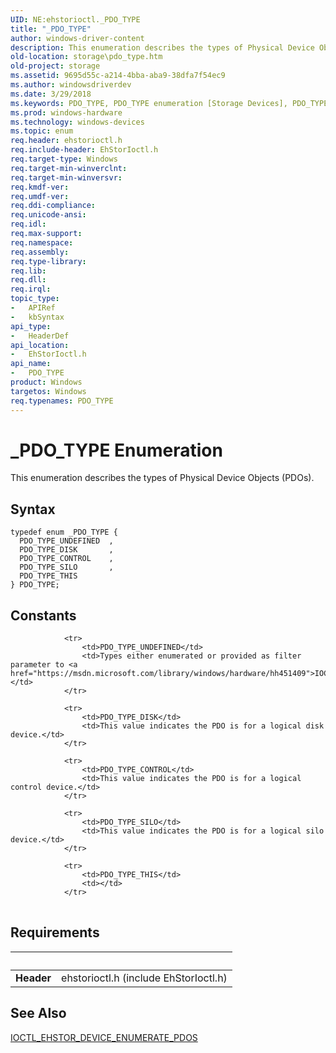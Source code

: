 ```yaml
---
UID: NE:ehstorioctl._PDO_TYPE
title: "_PDO_TYPE"
author: windows-driver-content
description: This enumeration describes the types of Physical Device Objects (PDOs).
old-location: storage\pdo_type.htm
old-project: storage
ms.assetid: 9695d55c-a214-4bba-aba9-38dfa7f54ec9
ms.author: windowsdriverdev
ms.date: 3/29/2018
ms.keywords: PDO_TYPE, PDO_TYPE enumeration [Storage Devices], PDO_TYPE_CONTROL, PDO_TYPE_DISK, PDO_TYPE_SILO, PDO_TYPE_THIS, PDO_TYPE_UNDEFINED, _PDO_TYPE, ehstorioctl/PDO_TYPE, ehstorioctl/PDO_TYPE_CONTROL, ehstorioctl/PDO_TYPE_DISK, ehstorioctl/PDO_TYPE_SILO, ehstorioctl/PDO_TYPE_THIS, ehstorioctl/PDO_TYPE_UNDEFINED, storage.pdo_type, structs-silo_9ef418bc-5275-4fcf-a49b-804ace353da8.xml
ms.prod: windows-hardware
ms.technology: windows-devices
ms.topic: enum
req.header: ehstorioctl.h
req.include-header: EhStorIoctl.h
req.target-type: Windows
req.target-min-winverclnt: 
req.target-min-winversvr: 
req.kmdf-ver: 
req.umdf-ver: 
req.ddi-compliance: 
req.unicode-ansi: 
req.idl: 
req.max-support: 
req.namespace: 
req.assembly: 
req.type-library: 
req.lib: 
req.dll: 
req.irql: 
topic_type:
-	APIRef
-	kbSyntax
api_type:
-	HeaderDef
api_location:
-	EhStorIoctl.h
api_name:
-	PDO_TYPE
product: Windows
targetos: Windows
req.typenames: PDO_TYPE
---
```


# _PDO_TYPE Enumeration
This enumeration describes the types of Physical Device Objects (PDOs).

## Syntax
```
typedef enum _PDO_TYPE {
  PDO_TYPE_UNDEFINED  ,
  PDO_TYPE_DISK       ,
  PDO_TYPE_CONTROL    ,
  PDO_TYPE_SILO       ,
  PDO_TYPE_THIS
} PDO_TYPE;
```

## Constants

<table>
            
                <tr>
                    <td>PDO_TYPE_UNDEFINED</td>
                    <td>Types either enumerated or provided as filter parameter to <a href="https://msdn.microsoft.com/library/windows/hardware/hh451409">IOCTL_EHSTOR_DEVICE_ENUMERATE_PDOS</a></td>
                </tr>
            
                <tr>
                    <td>PDO_TYPE_DISK</td>
                    <td>This value indicates the PDO is for a logical disk device.</td>
                </tr>
            
                <tr>
                    <td>PDO_TYPE_CONTROL</td>
                    <td>This value indicates the PDO is for a logical control device.</td>
                </tr>
            
                <tr>
                    <td>PDO_TYPE_SILO</td>
                    <td>This value indicates the PDO is for a logical silo device.</td>
                </tr>
            
                <tr>
                    <td>PDO_TYPE_THIS</td>
                    <td></td>
                </tr>
</table>


## Requirements
| &nbsp; | &nbsp; |
| ---- |:---- |
| **Header** | ehstorioctl.h (include EhStorIoctl.h) |

## See Also

<a href="https://msdn.microsoft.com/library/windows/hardware/hh451409">IOCTL_EHSTOR_DEVICE_ENUMERATE_PDOS</a>
